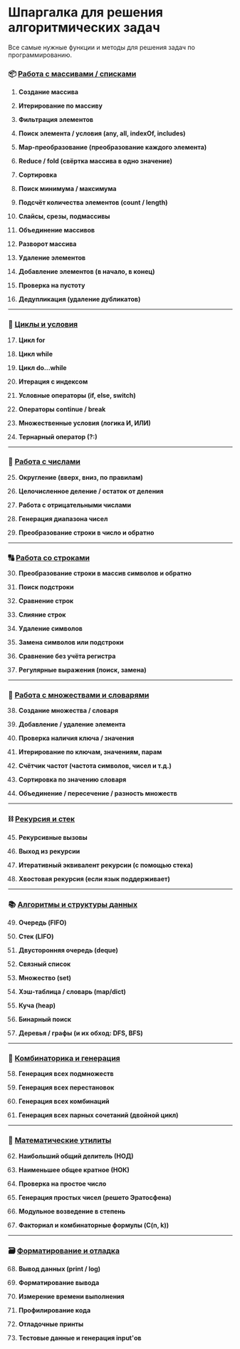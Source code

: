 # Шпаргалка для решения алгоритмических задач

Все самые нужные функции и методы для решения задач по программированию.


### 📦 [Работа с массивами / списками](./array.js)

1.  **Создание массива**

2.  **Итерирование по массиву**

3.  **Фильтрация элементов**

4.  **Поиск элемента / условия (any, all, indexOf, includes)**

5.  **Map-преобразование (преобразование каждого элемента)**

6.  **Reduce / fold (свёртка массива в одно значение)**

7.  **Сортировка**

8.  **Поиск минимума / максимума**

9.  **Подсчёт количества элементов (count / length)**

10.  **Слайсы, срезы, подмассивы**

11.  **Объединение массивов**

12.  **Разворот массива**

13.  **Удаление элементов**

14.  **Добавление элементов (в начало, в конец)**

15.  **Проверка на пустоту**

16.  **Дедупликация (удаление дубликатов)**


***

### 🔁 [Циклы и условия](./loops.js)

17.  **Цикл for**

18.  **Цикл while**

19.  **Цикл do...while**

20.  **Итерация с индексом**

21.  **Условные операторы (if, else, switch)**

22.  **Операторы continue / break**

23.  **Множественные условия (логика И, ИЛИ)**

24.  **Тернарный оператор (?:)**


***

### 🔧 [Работа с числами](./numbers.js)

25.  **Округление (вверх, вниз, по правилам)**

26.  **Целочисленное деление / остаток от деления**

27.  **Работа с отрицательными числами**

28.  **Генерация диапазона чисел**

29.  **Преобразование строки в число и обратно**


***

### 🔠 [Работа со строками](./strings.js)

30.  **Преобразование строки в массив символов и обратно**

31.  **Поиск подстроки**

32.  **Сравнение строк**

33.  **Слияние строк**

34.  **Удаление символов**

35.  **Замена символов или подстроки**

36.  **Сравнение без учёта регистра**

37.  **Регулярные выражения (поиск, замена)**


***

### 🧰 [Работа с множествами и словарями](./set_map.js)

38.  **Создание множества / словаря**

39.  **Добавление / удаление элемента**

40.  **Проверка наличия ключа / значения**

41.  **Итерирование по ключам, значениям, парам**

42.  **Счётчик частот (частота символов, чисел и т.д.)**

43.  **Сортировка по значению словаря**

44.  **Объединение / пересечение / разность множеств**


***

### ⛓ [Рекурсия и стек](./recursion.js)

45.  **Рекурсивные вызовы**

46.  **Выход из рекурсии**

47.  **Итеративный эквивалент рекурсии (с помощью стека)**

48.  **Хвостовая рекурсия (если язык поддерживает)**


***

### 📚 [Алгоритмы и структуры данных](./algos.js)

49.  **Очередь (FIFO)**

50.  **Стек (LIFO)**

51.  **Двусторонняя очередь (deque)**

52.  **Связный список**

53.  **Множество (set)**

54.  **Хэш-таблица / словарь (map/dict)**

55.  **Куча (heap)**

56.  **Бинарный поиск**

57.  **Деревья / графы (и их обход: DFS, BFS)**


***

### 🧮 [Комбинаторика и генерация](./combinatorics.js)

58.  **Генерация всех подмножеств**

59.  **Генерация всех перестановок**

60.  **Генерация всех комбинаций**

61.  **Генерация всех парных сочетаний (двойной цикл)**


***

### 📏 [Математические утилиты](./math.js)

62.  **Наибольший общий делитель (НОД)**

63.  **Наименьшее общее кратное (НОК)**

64.  **Проверка на простое число**

65.  **Генерация простых чисел (решето Эратосфена)**

66.  **Модульное возведение в степень**

67.  **Факториал и комбинаторные формулы (C(n, k))**


***

### 🗃 [Форматирование и отладка](./log.js)

68.  **Вывод данных (print / log)**

69.  **Форматирование вывода**

70.  **Измерение времени выполнения**

71.  **Профилирование кода**

72.  **Отладочные принты**

73.  **Тестовые данные и генерация input'ов**